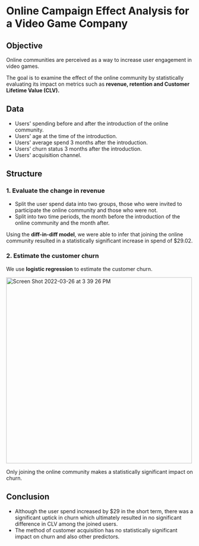 # Online Campaign Effect Analysis for a Video Game Company
## Objective
Online communities are perceived as a way to increase user engagement in video games. 

The goal is to examine the effect of the online community by statistically evaluating its impact on metrics such as **revenue, retention and Customer Lifetime Value (CLV).**

## Data
-  Users' spending before and after the introduction of the online community.
-  Users' age at the time of the introduction.
-  Users' average spend 3 months after the introduction.
-  Users' churn status 3 months after the introduction.
-  Users' acquisition channel.

## Structure
### 1. Evaluate the change in revenue
- Split the user spend data into two groups, those who were invited to participate the online community and those who were not.
- Split into two time periods, the month before the introduction of the online community and the month after.

Using the **diff-in-diff model**, we were able to infer that joining the online community resulted in a statistically significant increase in spend of $29.02.

### 2. Estimate the customer churn
We use **logistic regression** to estimate the customer churn.

<img width="500" alt="Screen Shot 2022-03-26 at 3 39 26 PM" src="https://user-images.githubusercontent.com/98130185/160259296-f436e479-009f-4fca-b495-92994cc45471.png">

Only joining the online community makes a statistically significant impact on churn.

## Conclusion
-  Although the user spend increased by $29 in the short term, there was a significant uptick in churn which ultimately resulted in no significant difference in CLV among the joined users.
-   The method of customer acquisition has no statistically significant impact on churn and also other predictors.

